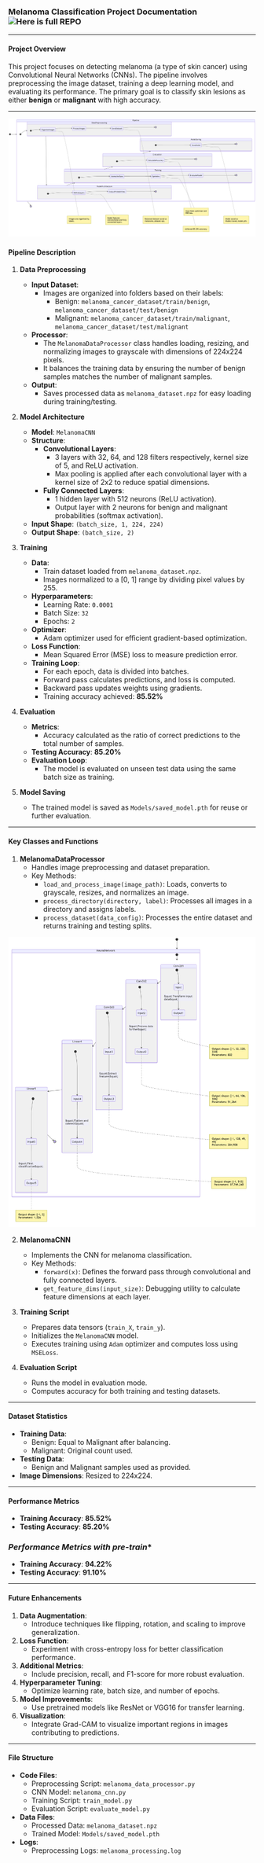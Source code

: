 ### Melanoma Classification Project Documentation  ![Here is full REPO](https://github.com/codewithdark-git/Melanoma-Skin-Cancer-CNN.git)

---

#### **Project Overview**
This project focuses on detecting melanoma (a type of skin cancer) using Convolutional Neural Networks (CNNs). The pipeline involves preprocessing the image dataset, training a deep learning model, and evaluating its performance. The primary goal is to classify skin lesions as either **benign** or **malignant** with high accuracy.

---

![Pipeline Architecture](diagram1.png)

#### **Pipeline Description**

1. **Data Preprocessing**
   - **Input Dataset**:
     - Images are organized into folders based on their labels:
       - Benign: `melanoma_cancer_dataset/train/benign`, `melanoma_cancer_dataset/test/benign`
       - Malignant: `melanoma_cancer_dataset/train/malignant`, `melanoma_cancer_dataset/test/malignant`
   - **Processor**:
     - The `MelanomaDataProcessor` class handles loading, resizing, and normalizing images to grayscale with dimensions of 224x224 pixels.
     - It balances the training data by ensuring the number of benign samples matches the number of malignant samples.
   - **Output**:
     - Saves processed data as `melanoma_dataset.npz` for easy loading during training/testing.

2. **Model Architecture**
   - **Model**: `MelanomaCNN`
   - **Structure**:
     - **Convolutional Layers**:
       - 3 layers with 32, 64, and 128 filters respectively, kernel size of 5, and ReLU activation.
       - Max pooling is applied after each convolutional layer with a kernel size of 2x2 to reduce spatial dimensions.
     - **Fully Connected Layers**:
       - 1 hidden layer with 512 neurons (ReLU activation).
       - Output layer with 2 neurons for benign and malignant probabilities (softmax activation).
   - **Input Shape**: `(batch_size, 1, 224, 224)`
   - **Output Shape**: `(batch_size, 2)`

3. **Training**
   - **Data**:
     - Train dataset loaded from `melanoma_dataset.npz`.
     - Images normalized to a [0, 1] range by dividing pixel values by 255.
   - **Hyperparameters**:
     - Learning Rate: `0.0001`
     - Batch Size: `32`
     - Epochs: `2`
   - **Optimizer**:
     - Adam optimizer used for efficient gradient-based optimization.
   - **Loss Function**:
     - Mean Squared Error (MSE) loss to measure prediction error.
   - **Training Loop**:
     - For each epoch, data is divided into batches.
     - Forward pass calculates predictions, and loss is computed.
     - Backward pass updates weights using gradients.
     - Training accuracy achieved: **85.52%**

4. **Evaluation**
   - **Metrics**:
     - Accuracy calculated as the ratio of correct predictions to the total number of samples.
   - **Testing Accuracy**: **85.20%**
   - **Evaluation Loop**:
     - The model is evaluated on unseen test data using the same batch size as training.

5. **Model Saving**
   - The trained model is saved as `Models/saved_model.pth` for reuse or further evaluation.

---

#### **Key Classes and Functions**

1. **MelanomaDataProcessor**
   - Handles image preprocessing and dataset preparation.
   - Key Methods:
     - `load_and_process_image(image_path)`: Loads, converts to grayscale, resizes, and normalizes an image.
     - `process_directory(directory, label)`: Processes all images in a directory and assigns labels.
     - `process_dataset(data_config)`: Processes the entire dataset and returns training and testing splits.

![MelanomaCNN](diagram.png)

2. **MelanomaCNN**
   - Implements the CNN for melanoma classification.
   - Key Methods:
     - `forward(x)`: Defines the forward pass through convolutional and fully connected layers.
     - `get_feature_dims(input_size)`: Debugging utility to calculate feature dimensions at each layer.

3. **Training Script**
   - Prepares data tensors (`train_X`, `train_y`).
   - Initializes the `MelanomaCNN` model.
   - Executes training using `Adam` optimizer and computes loss using `MSELoss`.

4. **Evaluation Script**
   - Runs the model in evaluation mode.
   - Computes accuracy for both training and testing datasets.

---

#### **Dataset Statistics**
- **Training Data**:
  - Benign: Equal to Malignant after balancing.
  - Malignant: Original count used.
- **Testing Data**:
  - Benign and Malignant samples used as provided.
- **Image Dimensions**: Resized to 224x224.

---

#### **Performance Metrics**
- **Training Accuracy**: **85.52%**
- **Testing Accuracy**: **85.20%**


### *Performance Metrics with pre-train**
- **Training Accuracy**: **94.22%**
- **Testing Accuracy**: **91.10%**
---

#### **Future Enhancements**
1. **Data Augmentation**:
   - Introduce techniques like flipping, rotation, and scaling to improve generalization.
2. **Loss Function**:
   - Experiment with cross-entropy loss for better classification performance.
3. **Additional Metrics**:
   - Include precision, recall, and F1-score for more robust evaluation.
4. **Hyperparameter Tuning**:
   - Optimize learning rate, batch size, and number of epochs.
5. **Model Improvements**:
   - Use pretrained models like ResNet or VGG16 for transfer learning.
6. **Visualization**:
   - Integrate Grad-CAM to visualize important regions in images contributing to predictions.

---

#### **File Structure**
- **Code Files**:
  - Preprocessing Script: `melanoma_data_processor.py`
  - CNN Model: `melanoma_cnn.py`
  - Training Script: `train_model.py`
  - Evaluation Script: `evaluate_model.py`
- **Data Files**:
  - Processed Data: `melanoma_dataset.npz`
  - Trained Model: `Models/saved_model.pth`
- **Logs**:
  - Preprocessing Logs: `melanoma_processing.log`



